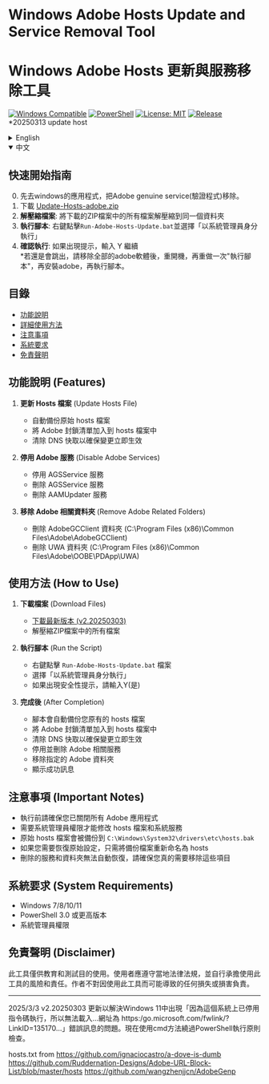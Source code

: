 # Windows Adobe Hosts Update and Service Removal Tool
# Windows Adob​​e Hosts 更新與服務移除工具

[![Windows Compatible](https://img.shields.io/badge/Platform-Windows-blue.svg)](https://www.microsoft.com/windows)
[![PowerShell](https://img.shields.io/badge/PowerShell-3.0+-5391FE.svg)](https://microsoft.com/PowerShell)
[![License: MIT](https://img.shields.io/badge/License-MIT-yellow.svg)](https://opensource.org/licenses/MIT)
[![Release](https://img.shields.io/github/v/release/blues32767/Update-Hosts-adobe-powershell)](https://github.com/blues32767/Update-Hosts-adobe-powershell/releases/latest)
*20250313 update host
<details>
<summary>English</summary>

## Quick Start Guide
0. First go to Windows applications and remove the Adobe genuine service software.  
1.Download Files [Update-Hosts-adobe.zip ](https://github.com/blues32767/Update-Hosts-adobe-powershell/releases/download/v2.20250303/Update-Hosts-adobe.zip)  
2. **Extract Files**: Extract all files from the downloaded ZIP to the same folder  
3. **Run the Script**: Right-click on `Run-Adobe-Hosts-Update.bat` and select "Run as administrator"  
4. **Confirm**: If prompted, enter Y to continue  

## Table of Contents
- [Features](#features)
- [Detailed Instructions](#how-to-use)
- [Important Notes](#important-notes)
- [System Requirements](#system-requirements)
- [Disclaimer](#disclaimer)

## Features

1. **Update Hosts File**
   - Automatically backs up the original hosts file
   - Adds Adobe blocking list to the hosts file
   - Clears DNS cache to ensure changes take effect immediately

2. **Disable Adobe Services**
   - Disables AGSService service
   - Removes AGSService service
   - Removes AAMUpdater service

3. **Remove Adobe Related Folders**
   - Deletes AdobeGCClient folder (C:\Program Files (x86)\Common Files\Adobe\AdobeGCClient)
   - Deletes UWA folder (C:\Program Files (x86)\Common Files\Adobe\OOBE\PDApp\UWA)

## How to Use

1. **Download Files**
   - [Download the latest release (v2.20250303)](https://github.com/blues32767/Update-Hosts-adobe-powershell/releases/download/v2.20250303/Update-Hosts-adobe.zip)
   - Extract all files from the ZIP archive

2. **Run the Script**
   - Right-click on the `Run-Adobe-Hosts-Update.bat` file
   - Select "Run as administrator"
   - If a security prompt appears, enter Y (Yes)

3. **After Completion**
   - The script will automatically back up your original hosts file
   - Add the Adobe blocking list to your hosts file
   - Clear DNS cache to ensure changes take effect immediately
   - Disable and remove Adobe related services
   - Remove specified Adobe folders
   - Display success messages

## Important Notes

- Make sure all Adobe applications are closed before running
- Administrator privileges are required to modify the hosts file and system services
- Your original hosts file will be backed up to `C:\Windows\System32\drivers\etc\hosts.bak`
- To restore original settings, simply rename the backup file to hosts
- Deleted services and folders cannot be automatically restored, please make sure you really need to remove these items

## System Requirements

- Windows 7/8/10/11
- PowerShell 3.0 or higher
- Administrator privileges

## Disclaimer

This tool is for educational and testing purposes only. Users should comply with local laws and regulations and assume all risks and responsibilities associated with using this tool. The author is not responsible for any loss or damage that may result from using this tool.

---
2025/3/3 v2.20250303 Updated to address the issue in Windows 11 where the error message "Script execution is disabled on this system... Visit https:/go.microsoft.com/fwlink/?LinkID=135170..." appears. Now using cmd method to bypass PowerShell execution policy checks.

hosts.txt from
https://github.com/Ruddernation-Designs/Adobe-URL-Block-List/blob/master/hosts
https://github.com/wangzhenjjcn/AdobeGenp

</details>

<details open>
<summary>中文</summary>

## 快速開始指南
   0. 先去windows的應用程式，把Adobe genuine service(驗證程式)移除。  
   1. 下載 [Update-Hosts-adobe.zip ](https://github.com/blues32767/Update-Hosts-adobe-powershell/releases/download/v2.20250303/Update-Hosts-adobe.zip)  
   2. **解壓縮檔案**: 將下載的ZIP檔案中的所有檔案解壓縮到同一個資料夾  
   3. **執行腳本**: 右鍵點擊`Run-Adobe-Hosts-Update.bat`並選擇「以系統管理員身分執行」  
   4. **確認執行**: 如果出現提示，輸入 Y 繼續  
   *若還是會跳出，請移除全部的adobe軟體後，重開機，再重做一次"執行腳本"，再安裝adobe，再執行腳本。


## 目錄
- [功能說明](#功能說明-features)
- [詳細使用方法](#使用方法-how-to-use)
- [注意事項](#注意事項-important-notes)
- [系統要求](#系統要求-system-requirements)
- [免責聲明](#免責聲明-disclaimer)

## 功能說明 (Features)

1. **更新 Hosts 檔案** (Update Hosts File)
   - 自動備份原始 hosts 檔案
   - 將 Adobe 封鎖清單加入到 hosts 檔案中
   - 清除 DNS 快取以確保變更立即生效

2. **停用 Adobe 服務** (Disable Adobe Services)
   - 停用 AGSService 服務
   - 刪除 AGSService 服務
   - 刪除 AAMUpdater 服務

3. **移除 Adobe 相關資料夾** (Remove Adobe Related Folders)
   - 刪除 AdobeGCClient 資料夾 (C:\Program Files (x86)\Common Files\Adobe\AdobeGCClient)
   - 刪除 UWA 資料夾 (C:\Program Files (x86)\Common Files\Adobe\OOBE\PDApp\UWA)

## 使用方法 (How to Use)

1. **下載檔案** (Download Files)
   - [下載最新版本 (v2.20250303)](https://github.com/blues32767/Update-Hosts-adobe-powershell/releases/tag/v2.20250303)
   - 解壓縮ZIP檔案中的所有檔案

2. **執行腳本** (Run the Script)
   - 右鍵點擊 `Run-Adobe-Hosts-Update.bat` 檔案
   - 選擇「以系統管理員身分執行」
   - 如果出現安全性提示，請輸入Y(是)

3. **完成後** (After Completion)
   - 腳本會自動備份您原有的 hosts 檔案
   - 將 Adobe 封鎖清單加入到 hosts 檔案中
   - 清除 DNS 快取以確保變更立即生效
   - 停用並刪除 Adobe 相關服務
   - 移除指定的 Adobe 資料夾
   - 顯示成功訊息

## 注意事項 (Important Notes)

- 執行前請確保您已關閉所有 Adobe 應用程式
- 需要系統管理員權限才能修改 hosts 檔案和系統服務
- 原始 hosts 檔案會被備份到 `C:\Windows\System32\drivers\etc\hosts.bak`
- 如果您需要恢復原始設定，只需將備份檔案重新命名為 hosts
- 刪除的服務和資料夾無法自動恢復，請確保您真的需要移除這些項目

## 系統要求 (System Requirements)

- Windows 7/8/10/11
- PowerShell 3.0 或更高版本
- 系統管理員權限

## 免責聲明 (Disclaimer)

此工具僅供教育和測試目的使用。使用者應遵守當地法律法規，並自行承擔使用此工具的風險和責任。作者不對因使用此工具而可能導致的任何損失或損害負責。

</details>

---
2025/3/3 v2.20250303 更新以解決Windows 11中出現「因為這個系統上已停用指令碼執行，所以無法載入...網址為 https:/go.microsoft.com/fwlink/?LinkID=135170...」錯誤訊息的問題。現在使用cmd方法繞過PowerShell執行原則檢查。

hosts.txt from
https://github.com/ignaciocastro/a-dove-is-dumb
https://github.com/Ruddernation-Designs/Adobe-URL-Block-List/blob/master/hosts
https://github.com/wangzhenjjcn/AdobeGenp
